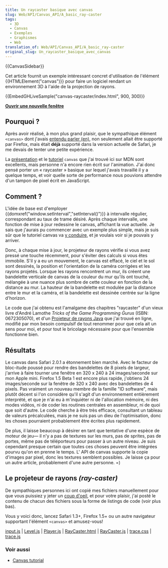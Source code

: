 ```yaml
---
title: Un raycaster basique avec canvas
slug: Web/API/Canvas_API/A_basic_ray-caster
tags:
  - 3D
  - Canvas
  - Exemples
  - Graphismes
  - Web
translation_of: Web/API/Canvas_API/A_basic_ray-caster
original_slug: Un_raycaster_basique_avec_canvas
---
```

{{CanvasSidebar}}

Cet article fournit un exemple intéressant concret d'utilisation de l'élément {{HTMLElement("canvas")}} pour faire un logiciel rendant un environnement 3D à l'aide de la projection de rayons.

{{EmbedGHLiveSample("canvas-raycaster/index.html", 900, 300)}}

**[Ouvrir une nouvelle fenêtre](http://mdn.github.io/canvas-raycaster/)**

## Pourquoi&nbsp;?

Après avoir réalisé, à mon plus grand plaisir, que le sympathique élément `<canvas>` dont j'avais [entendu parler (en)](http://www.whatwg.org/specs/web-apps/current-work/#dynamic), non seulement allait être supporté par Firefox, mais était **déjà** supporté dans la version actuelle de Safari, je me devais de tenter une petite expérience.

La [présentation](/fr/docs/Web/API/Canvas_API) et le [tutoriel](/fr/docs/Web/API/Canvas_API/Tutorial) `canvas` que j'ai trouvé ici sur MDN sont excellents, mais personne n'a encore rien écrit sur l'animation. J'ai donc pensé porter un «&nbsp;raycaster&nbsp;» basique sur lequel j'avais travaillé il y a quelque temps, et voir quelle sorte de performance nous pouvions attendre d'un tampon de pixel écrit en JavaScript.

## Comment&nbsp;?

L'idée de base est d'employer {{domxref("window.setInterval","setInterval()")}} à intervalle régulier, correspondant au taux de trame désiré. Après chaque intervalle, une fonction de mise à jour redessine le canvas, affichant la vue actuelle. Je sais que j'aurais pu commencer avec un exemple plus simple, mais je suis sûr que le tutoriel canvas va [y conduire](/fr/docs/Tutoriel_canvas/Animations_basiques), et je voulais voir si je pouvais y arriver.

Donc, à chaque mise à jour, le projeteur de rayons vérifie si vous avez pressé une touche récemment, pour s'éviter des calculs si vous êtes immobile. S'il y a eu un mouvement, le canvas est effacé, le ciel et le sol sont dessinés, la position et l'orientation de la caméra corrigées et les rayons projetés. Lorsque les rayons rencontrent un mur, ils créent une bandelette verticale de canvas de la couleur du mur qu'ils ont touché, mélangée à une nuance plus sombre de cette couleur en fonction de la distance au mur. La hauteur de la bandelette est modulée par la distance entre le mur et la caméra, et la bandelette est dessinée centrée sur la ligne d'horizon.

Le code que j'ai obtenu est l'amalgame des chapitres "raycaster" d'un vieux livre d'André Lamothe _Tricks of the Game Programming Gurus_ (ISBN: 0672305070), et d'un [Projeteur de rayons Java](http://www.shinelife.co.uk/java-maze/) que j'ai trouvé en ligne, modifié par mon besoin compulsif de tout renommer pour que cela ait un sens pour moi, et pour tout le bricolage nécessaire pour que l'ensemble fonctionne bien.

## Résultats

Le canvas dans Safari 2.0.1 a étonnement bien marché. Avec le facteur de bloc-itude poussé pour rendre des bandelettes de 8 pixels de largeur, j'arrive à faire tourner une fenêtre en 320 x 240 à 24 images/seconde sur mon Apple mini. Firefox 1.5 Beta 1 est encore plus rapide, j'obtiens 24 images/seconde sur la fenêtre de 320 x 240 avec des bandelettes de 4 pixels. Pas vraiment un nouveau membre de la famille "ID software", mais plutôt décent si l'on considère qu'il s'agit d'un environnement entièrement interprété, et que je n'ai eu à m'inquiéter ni de l'allocation mémoire, ni des modes vidéos, ni de coder les routines centrales en assembleur, ni de quoi que soit d'autre. Le code cherche à être très efficace, consultant un tableau de valeurs précalculées, mais je ne suis pas un dieu de l'optimisation, donc les choses pourraient probablement être écrites plus rapidement.

De plus, il laisse beaucoup à désirer en tant que tentative d'une espèce de moteur de jeu— il n'y a pas de textures sur les murs, pas de sprites, pas de portes, même pas de téléporteurs pour passer à un autre niveau. Je suis cependant presque certain que toutes ces choses peuvent être intégrées pourvu qu'on en prenne le temps. L' API de canvas supporte la copie d'images par pixel, donc les textures semblent possibles. Je laisse ça pour un autre article, probablement d'une autre personne. =)

## Le projeteur de rayons _(ray-caster)_

De sympathiques personnes ici ont copié mes fichiers manuellement pour que vous puissiez y jeter un [coup d'oeil](https://mdn.github.io/canvas-raycaster/), et pour votre plaisir, j'ai posté le contenu de chacun des fichiers sous la forme de listings de code (voir plus bas).

Vous y voici donc, lancez Safari 1.3+, Firefox 1.5+ ou un autre navigateur supportant l'élément `<canvas>` et amusez-vous!

[input.js](fr/Un_raycaster_basique_avec_canvas/input.js) | [Level.js](fr/Un_raycaster_basique_avec_canvas/Level.js) | [Player.js](fr/Un_raycaster_basique_avec_canvas/Player.js) | [RayCaster.html](fr/Un_raycaster_basique_avec_canvas/RayCaster.html) | [RayCaster.js](fr/Un_raycaster_basique_avec_canvas/RayCaster.js) | [trace.css](fr/Un_raycaster_basique_avec_canvas/trace.css) | [trace.js](fr/Un_raycaster_basique_avec_canvas/trace.js)

### Voir aussi

- [Canvas tutorial](/fr/docs/Tutoriel_canvas)
